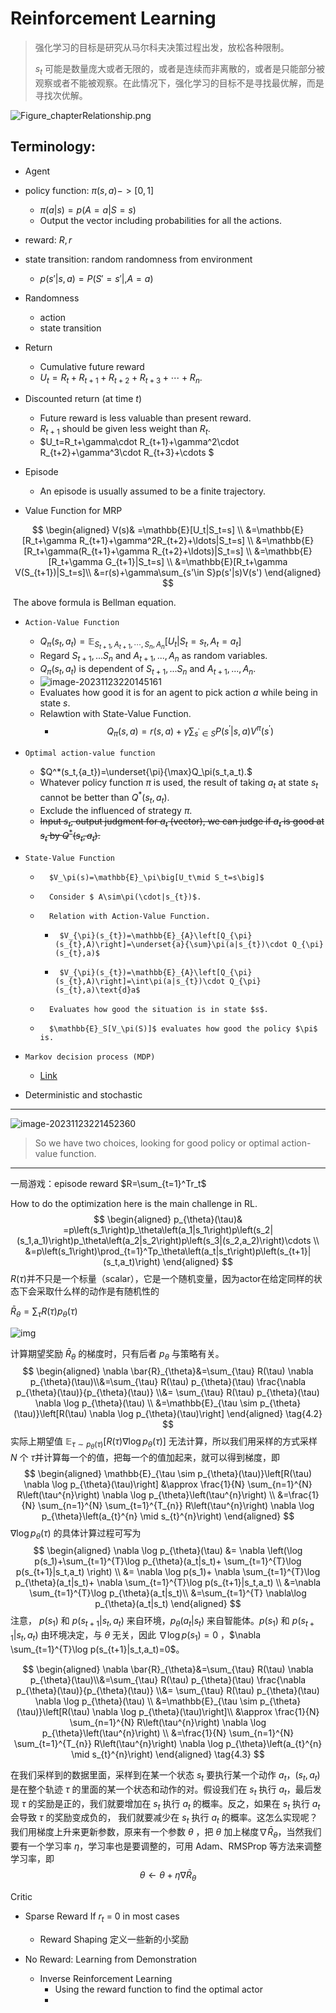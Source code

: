 # Reinforcement Learning

> 强化学习的目标是研究从马尔科夫决策过程出发，放松各种限制。
>
> $s_t$ 可能是数量庞大或者无限的，或者是连续而非离散的，或者是只能部分被观察或者不能被观察。在此情况下，强化学习的目标不是寻找最优解，而是寻找次优解。

![Figure_chapterRelationship.png](.static/Figure_chapterRelationship.png)

## **Terminology:**

- Agent
- policy function: $\pi(s,a) -> [0,1]$
  - $\pi(a|s)=p(A=a|S=s)$
  - Output the vector including probabilities for all the actions.
- reward: $R,r$
- state transition: random  randomness from environment
  - $p(s'|s,a)=P(S'=s'|,A=a)$
- Randomness
  - action
  - state transition 
- Return
  - Cumulative future reward
  - $U_t=R_t+R_{t+1}+R_{t+2}+R_{t+3}+\cdots+R_n.$
- Discounted return (at time $t$)
  - Future reward is less valuable than present reward.
  - $R_{t+1}$ should be given less weight than $R_t$.
  - $U_t=R_t+\gamma\cdot R_{t+1}+\gamma^2\cdot R_{t+2}+\gamma^3\cdot R_{t+3}+\cdots $
- Episode
  - An episode is usually assumed to be a finite trajectory. 

- Value Function for MRP

$$
\begin{aligned}
V(s)& =\mathbb{E}[U_t|S_t=s]  \\
&=\mathbb{E}[R_t+\gamma R_{t+1}+\gamma^2R_{t+2}+\ldots|S_t=s] \\
&=\mathbb{E}[R_t+\gamma(R_{t+1}+\gamma R_{t+2}+\ldots)|S_t=s] \\
&=\mathbb{E}[R_t+\gamma G_{t+1}|S_t=s] \\
&=\mathbb{E}[R_t+\gamma V(S_{t+1})|S_t=s]\\
&=r(s)+\gamma\sum_{s'\in S}p(s'|s)V(s')
\end{aligned}
$$

​		The above formula is Bellman equation.


- 	  Action-Value Function
  -  $Q_\pi(s_t,a_t)=\mathbb{E}_{S_{t+1},A_{t+1},\cdots,S_n,A_n}\Big[U_t\Big|S_t=s_t,A_t=a_t\Big]$
  -  Regard $S_{t+1},...S_n$ and $A_{t+1},...,A_n$ as random variables. 
  -  $Q_\pi(s_t,a_t)$ is dependent of $S_{t+1},...S_n$ and $A_{t+1},...,A_n$.
  -  ![image-20231123220145161](.static/image-20231123220145161.png)
  -  Evaluates how good it is for an agent to pick action $a$ while being in state $s$.
  -  Relawtion with State-Value Function.
     -  $$Q_\pi(s,a)=r(s,a)+\gamma\sum_{s^{\prime}\in S}P(s^{\prime}|s,a)V^\pi(s^{\prime})$$
- 	  Optimal action-value function

  - $Q^*(s_t,{a_t})=\underset{\pi}{\max}Q_\pi(s_t,a_t).$
  - Whatever policy function $π$ is used, the result of taking $a_t$ at state $s_t$ cannot be better than $Q^*(s_t,{a_t})$.
  - Exclude the influenced of strategy $\pi$.
  - ~~Input $s_t$, output judgment for $a_t$ (vector), we can judge if $a_t$ is good at $s_t$ by $Q^*(s_t,a_t)$.~~
- 	  State-Value Function

  - 	  $V_\pi(s)=\mathbb{E}_\pi\big[U_t\mid S_t=s\big]$
  - 	  Consider $ A\sim\pi(\cdot|s_{t})$.
  - 	  Relation with Action-Value Function.

       - 	  $V_{\pi}(s_{t})=\mathbb{E}_{A}\left[Q_{\pi}(s_{t},A)\right]=\underset{a}{\sum}\pi(a|s_{t})\cdot Q_{\pi}(s_{t},a)$
       - 	  $V_{\pi}(s_{t})=\mathbb{E}_{A}\left[Q_{\pi}(s_{t},A)\right]=\int\pi(a|s_{t})\cdot Q_{\pi}(s_{t},a)\text{d}a$

  - 	  Evaluates how good the situation is in state $s$.

  - 	  $\mathbb{E}_S[V_\pi(S)]$ evaluates how good the policy $\pi$ is.
- 	  Markov decision process (MDP)

  - [Link](https://hrl.boyuai.com/chapter/1/%E9%A9%AC%E5%B0%94%E5%8F%AF%E5%A4%AB%E5%86%B3%E7%AD%96%E8%BF%87%E7%A8%8B)

- Deterministic and stochastic

---

![image-20231123221452360](.static/image-20231123221452360.png)

> So we have two choices, looking for good policy or optimal action-value function.

---





一局游戏：episode  reward $R=\sum_{t=1}^Tr_t$

How to do the optimization here is the main challenge in RL.
$$
\begin{aligned}
p_{\theta}(\tau)& =p\left(s_1\right)p_\theta\left(a_1|s_1\right)p\left(s_2|(s_1,a_1)\right)p_\theta\left(a_2|s_2\right)p\left(s_3|(s_2,a_2)\right)\cdots   \\
&=p\left(s_1\right)\prod_{t=1}^Tp_\theta\left(a_t|s_t\right)p\left(s_{t+1}|(s_t,a_t)\right)
\end{aligned}
$$
$R(τ)$并不只是一个标量（scalar），它是一个随机变量，因为actor在给定同样的状态下会采取什么样的动作是有随机性的  

$\bar{R}_\theta=\sum_\tau R(\tau)p_\theta(\tau)$

![img](.static/4.6.png)

计算期望奖励 $\bar{R}_{\theta}$ 的梯度时，只有后者 $p_\theta$ 与策略有关。
$$
\begin{aligned}
        \nabla \bar{R}_{\theta}&=\sum_{\tau} R(\tau) \nabla p_{\theta}(\tau)\\&=\sum_{\tau} R(\tau) p_{\theta}(\tau) \frac{\nabla p_{\theta}(\tau)}{p_{\theta}(\tau)} \\&=
        \sum_{\tau} R(\tau) p_{\theta}(\tau) \nabla \log p_{\theta}(\tau) \\
        &=\mathbb{E}_{\tau \sim p_{\theta}(\tau)}\left[R(\tau) \nabla \log p_{\theta}(\tau)\right]
        \end{aligned} \tag{4.2}
$$
实际上期望值 $\mathbb{E}_{\tau \sim p_{\theta}(\tau)}\left[R(\tau) \nabla \log p_{\theta}(\tau)\right]$ 无法计算，所以我们用采样的方式采样 $N$ 个 $\tau$并计算每一个的值，把每一个的值加起来，就可以得到梯度，即
$$
\begin{aligned}
        \mathbb{E}_{\tau \sim p_{\theta}(\tau)}\left[R(\tau) \nabla \log p_{\theta}(\tau)\right] &\approx \frac{1}{N} \sum_{n=1}^{N} R\left(\tau^{n}\right) \nabla \log p_{\theta}\left(\tau^{n}\right) \\
        &=\frac{1}{N} \sum_{n=1}^{N} \sum_{t=1}^{T_{n}} R\left(\tau^{n}\right) \nabla \log p_{\theta}\left(a_{t}^{n} \mid s_{t}^{n}\right)
        \end{aligned}
$$
$\nabla \log p_{\theta}(\tau)$ 的具体计算过程可写为
$$
    \begin{aligned}
        \nabla \log p_{\theta}(\tau) &= \nabla \left(\log p(s_1)+\sum_{t=1}^{T}\log p_{\theta}(a_t|s_t)+ \sum_{t=1}^{T}\log p(s_{t+1}|s_t,a_t) \right) \\
        &= \nabla \log p(s_1)+ \nabla \sum_{t=1}^{T}\log p_{\theta}(a_t|s_t)+  \nabla \sum_{t=1}^{T}\log p(s_{t+1}|s_t,a_t) \\
        &=\nabla \sum_{t=1}^{T}\log p_{\theta}(a_t|s_t)\\
        &=\sum_{t=1}^{T} \nabla\log p_{\theta}(a_t|s_t)
        \end{aligned}
$$
注意， $p(s_1)$ 和 $p(s_{t+1}|s_t,a_t)$ 来自环境，$p_\theta(a_t|s_t)$ 来自智能体。$p(s_1)$ 和 $p(s_{t+1}|s_t,a_t)$ 由环境决定，与 $\theta$ 无关，因此 $\nabla \log p(s_1)=0$ ，$\nabla \sum_{t=1}^{T}\log p(s_{t+1}|s_t,a_t)=0$。

$$
\begin{aligned}
        \nabla \bar{R}_{\theta}&=\sum_{\tau} R(\tau) \nabla p_{\theta}(\tau)\\&=\sum_{\tau} R(\tau) p_{\theta}(\tau) \frac{\nabla p_{\theta}(\tau)}{p_{\theta}(\tau)} \\&=
        \sum_{\tau} R(\tau) p_{\theta}(\tau) \nabla \log p_{\theta}(\tau) \\
        &=\mathbb{E}_{\tau \sim p_{\theta}(\tau)}\left[R(\tau) \nabla \log p_{\theta}(\tau)\right]\\
        &\approx \frac{1}{N} \sum_{n=1}^{N} R\left(\tau^{n}\right) \nabla \log p_{\theta}\left(\tau^{n}\right) \\
        &=\frac{1}{N} \sum_{n=1}^{N} \sum_{t=1}^{T_{n}} R\left(\tau^{n}\right) \nabla \log p_{\theta}\left(a_{t}^{n} \mid s_{t}^{n}\right)
        \end{aligned} \tag{4.3}
$$

在我们采样到的数据里面，采样到在某一个状态 $s_t$ 要执行某一个动作 $a_t$，$(s_t,a_t)$ 是在整个轨迹 $\tau$ 的里面的某一个状态和动作的对。假设我们在 $s_t$ 执行 $a_t$，最后发现 $\tau$ 的奖励是正的，我们就要增加在 $s_t$ 执行 $a_t$ 的概率。反之，如果在 $s_t$ 执行 $a_t$ 会导致 $\tau$ 的奖励变成负的， 我们就要减少在 $s_t$ 执行 $a_t$ 的概率。这怎么实现呢？我们用梯度上升来更新参数，原来有一个参数 $\theta$ ，把 $\theta$  加上梯度$\nabla \bar{R}_{\theta}$，当然我们要有一个学习率 $\eta$，学习率也是要调整的，可用 Adam、RMSProp 等方法来调整学习率，即
$$
\theta \leftarrow \theta+\eta \nabla \bar{R}_{\theta}
$$








Critic

- Sparse Reward  If $r_t$ = 0 in most cases
  - Reward Shaping 定义一些新的小奖励

- No Reward: Learning from Demonstration
  - Inverse Reinforcement Learning
    - Using the reward function to find the optimal actor
    - 
